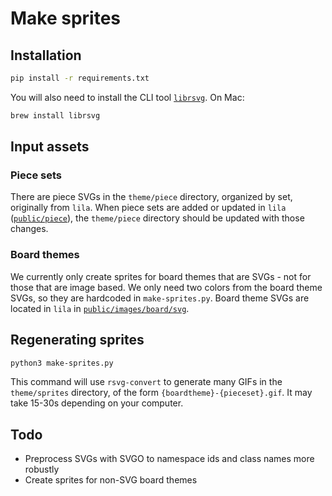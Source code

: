 # Make sprites

## Installation

```bash
pip install -r requirements.txt
```

You will also need to install the CLI tool [`librsvg`](https://gitlab.gnome.org/GNOME/librsvg). On Mac:

```bash
brew install librsvg
```

## Input assets

### Piece sets

There are piece SVGs in the `theme/piece` directory, organized by set, originally from `lila`. When piece sets are added or updated in `lila` ([`public/piece`](https://github.com/lichess-org/lila/tree/master/public/piece)), the `theme/piece` directory should be updated with those changes.

### Board themes

We currently only create sprites for board themes that are SVGs - not for those that are image based. We only need two colors from the board theme SVGs, so they are hardcoded in `make-sprites.py`. Board theme SVGs are located in `lila` in [`public/images/board/svg`](https://github.com/lichess-org/lila/tree/master/public/images/board/svg).

## Regenerating sprites

```bash
python3 make-sprites.py
```

This command will use `rsvg-convert` to generate many GIFs in the `theme/sprites` directory, of the form `{boardtheme}-{pieceset}.gif`. It may take 15-30s depending on your computer.

## Todo

- Preprocess SVGs with SVGO to namespace ids and class names more robustly
- Create sprites for non-SVG board themes
